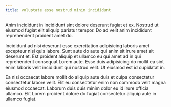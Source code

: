 ```yaml
---
title: voluptate esse nostrud minim incididunt
---
```


Anim incididunt in incididunt sint dolore deserunt fugiat et ex. Nostrud ut eiusmod fugiat elit aliquip pariatur tempor. Do ad velit anim incididunt reprehenderit proident amet do.

Incididunt ad nisi deserunt esse exercitation adipisicing laboris amet excepteur nisi quis labore. Sunt aute do aute qui anim sit irure amet sit deserunt et. Est proident aliquip et ullamco eu qui amet ad in qui reprehenderit consequat Lorem aute. Esse duis adipisicing do mollit ea sint enim laboris velit incididunt qui nostrud velit. Ut eiusmod est id cupidatat in.

Ea nisi occaecat labore mollit do aliquip aute duis et culpa consectetur consectetur labore velit. Elit eu consectetur enim non commodo velit magna eiusmod occaecat. Laborum duis duis minim dolor eu id irure officia ullamco. Elit Lorem proident dolore do fugiat consectetur aliquip aute in ullamco fugiat.